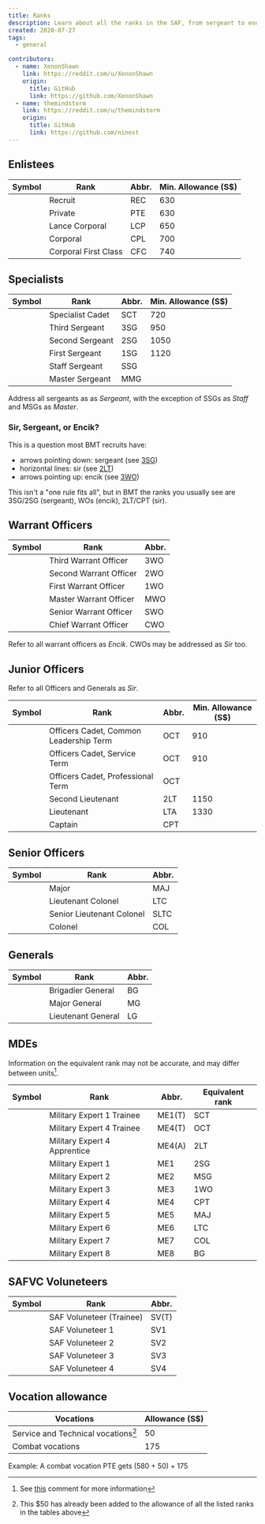 ```yaml
---
title: Ranks
description: Learn about all the ranks in the SAF, from sergeant to encik, and officers
created: 2020-07-27
tags:
  - general

contributors:
  - name: XenonShawn
    link: https://reddit.com/u/XenonShawn
    origin:
      title: GitHub
      link: https://github.com/XenonShawn
  - name: themindstorm
    link: https://reddit.com/u/themindstorm
    origin:
      title: GitHub
      link: https://github.com/ninest
---
```


## Enlistees

| Symbol | Rank | Abbr. | Min. Allowance (S$) | 
| -- | -- | -- | -- | 
| | Recruit | REC | 630 |
| | Private | PTE | 630 |
| <image-comp path="ranks/saf/light/lcp.png" :reset="true" :rank="true"></image-comp> | Lance Corporal | LCP | 650 |
| <image-comp path="ranks/saf/light/cpl.png" :reset="true" :rank="true"></image-comp> | Corporal | CPL | 700 |
| <image-comp path="ranks/saf/light/cfc.png" :reset="true" :rank="true"></image-comp> | Corporal First Class | CFC  | 740 |

## Specialists

| Symbol | Rank | Abbr. | Min. Allowance (S$) |
| -- | -- | -- | -- | 
| <image-comp path="ranks/saf/light/sct.png" :reset="true" :rank="true"></image-comp> | Specialist Cadet | SCT | 720 |
| <image-comp path="ranks/saf/light/3sg.png" :reset="true" :rank="true"></image-comp> | Third Sergeant | 3SG  | 950 |
| <image-comp path="ranks/saf/light/2sg.png" :reset="true" :rank="true"></image-comp> | Second Sergeant | 2SG  | 1050 |
| <image-comp path="ranks/saf/light/1sg.png" :reset="true" :rank="true"></image-comp> | First Sergeant | 1SG  | 1120 |
| <image-comp path="ranks/saf/light/ssg.png" :reset="true" :rank="true"></image-comp>  | Staff Sergeant | SSG |
| <image-comp path="ranks/saf/light/msg.png" :reset="true" :rank="true"></image-comp>  | Master Sergeant | MMG |

Address all sergeants as as *Sergeant*, with the exception of SSGs as *Staff* and MSGs as *Master*.

### Sir, Sergeant, or Encik?
This is a question most BMT recruits have:
- arrows pointing down: sergeant (see [3SG](#specialists))
- horizontal lines: sir (see [2LT](#junior-officers))
- arrows pointing up: encik (see [3WO](#warrant-officers))

This isn't a "one rule fits all", but in BMT the ranks you usually see are 3SG/2SG (sergeant), WOs (encik), 2LT/CPT (sir).

## Warrant Officers

| Symbol | Rank | Abbr. | 
| -- | -- | -- | 
| <image-comp path="ranks/saf/light/3wo.png" :reset="true" :rank="true"></image-comp> | Third Warrant Officer | 3WO
| <image-comp path="ranks/saf/light/2wo.png" :reset="true" :rank="true"></image-comp> | Second Warrant Officer | 2WO
| <image-comp path="ranks/saf/light/1wo.png" :reset="true" :rank="true"></image-comp> | First Warrant Officer | 1WO
| <image-comp path="ranks/saf/light/mwo.png" :reset="true" :rank="true"></image-comp> | Master Warrant Officer | MWO
| <image-comp path="ranks/saf/light/swo.png" :reset="true" :rank="true"></image-comp>| Senior Warrant Officer | SWO
| <image-comp path="ranks/saf/light/cwo.png" :reset="true" :rank="true"></image-comp> | Chief Warrant Officer | CWO 

Refer to all warrant officers as *Encik*. CWOs may be addressed as *Sir* too.

## Junior Officers

Refer to all Officers and Generals as *Sir*.

| Symbol | Rank | Abbr. | Min. Allowance (S$) |
| -- | -- | -- | -- |
| <image-comp path="ranks/saf/light/octl.png" :reset="true" :rank="true"></image-comp> | Officers Cadet, Common Leadership Term | OCT | 910 |
| <image-comp path="ranks/saf/light/octs.png" :reset="true" :rank="true"></image-comp> | Officers Cadet, Service Term | OCT | 910 |
| <image-comp path="ranks/saf/light/octp.png" :reset="true" :rank="true"></image-comp> | Officers Cadet, Professional Term | OCT | | 910 |
| <image-comp path="ranks/saf/light/2lt.png" :reset="true" :rank="true"></image-comp> | Second Lieutenant | 2LT  | 1150 |
| <image-comp path="ranks/saf/light/lta.png" :reset="true" :rank="true"></image-comp> | Lieutenant | LTA  | 1330 |
| <image-comp path="ranks/saf/light/cpt.png" :reset="true" :rank="true"></image-comp> | Captain | CPT 

<div style="margin-top: 1rem">
  <adsbygoogle />
</div>

## Senior Officers

| Symbol | Rank | Abbr. |
| -- | -- | -- | 
| <image-comp path="ranks/saf/light/maj.png" :reset="true" :rank="true"></image-comp> | Major | MAJ 
| <image-comp path="ranks/saf/light/ltc.png" :reset="true" :rank="true"></image-comp>| Lieutenant Colonel | LTC 
| <image-comp path="ranks/saf/light/sltc.png" :reset="true" :rank="true"></image-comp> | Senior Lieutenant Colonel | SLTC 
| <image-comp path="ranks/saf/light/col.png" :reset="true" :rank="true"></image-comp> | Colonel | COL 

## Generals

| Symbol | Rank | Abbr. |
| -- | -- | -- |
| <image-comp path="ranks/saf/light/bg.png" :reset="true" :rank="true"></image-comp> | Brigadier General | BG  |
| <image-comp path="ranks/saf/light/mg.png" :reset="true" :rank="true"></image-comp> | Major General | MG  |
| <image-comp path="ranks/saf/light/lg.png" :reset="true" :rank="true"></image-comp> | Lieutenant General | LG  |

<!-- ## Military Domain Experts -->
## MDEs

<alert type="error">

Information on the equivalent rank may not be accurate, and may differ between units[^1].

</alert>


| Symbol | Rank | Abbr. | Equivalent rank |
| -- | -- | -- | -- |
| <image-comp path="ranks/saf/light/me1t.png" :reset="true" :rank="true"></image-comp> | Military Expert 1 Trainee | ME1(T) | SCT |
| <image-comp path="ranks/saf/light/me4t.png" :reset="true" :rank="true"></image-comp> | Military Expert 4 Trainee | ME4(T) | OCT |
| <image-comp path="ranks/saf/light/me4a.png" :reset="true" :rank="true"></image-comp>| Military Expert 4 Apprentice | ME4(A) | 2LT |
| <image-comp path="ranks/saf/light/me1.png" :reset="true" :rank="true"></image-comp> | Military Expert 1 | ME1 | 2SG |
| <image-comp path="ranks/saf/light/me2.png" :reset="true" :rank="true"></image-comp> | Military Expert 2 | ME2 | MSG |
| <image-comp path="ranks/saf/light/me3.png" :reset="true" :rank="true"></image-comp> | Military Expert 3 | ME3 | 1WO |
| <image-comp path="ranks/saf/light/me4.png" :reset="true" :rank="true"></image-comp> | Military Expert 4 | ME4 | CPT |
| <image-comp path="ranks/saf/light/me5.png" :reset="true" :rank="true"></image-comp> | Military Expert 5 | ME5 | MAJ |
| <image-comp path="ranks/saf/light/me6.png" :reset="true" :rank="true"></image-comp> | Military Expert 6 | ME6 | LTC |
| <image-comp path="ranks/saf/light/me7.png" :reset="true" :rank="true"></image-comp> | Military Expert 7 | ME7 | COL |
| <image-comp path="ranks/saf/light/me8.png" :reset="true" :rank="true"></image-comp> | Military Expert 8 | ME8 | BG |

<div style="margin-top: 1rem">
  <adsbygoogle />
</div>

## SAFVC Voluneteers

| Symbol | Rank | Abbr. | 
| -- | -- | -- | 
| <image-comp path="ranks/saf/light/svt.png" :reset="true" :rank="true"></image-comp> | SAF Voluneteer (Trainee) | SV(T) |
| <image-comp path="ranks/saf/light/sv1.png" :reset="true" :rank="true"></image-comp> | SAF Voluneteer 1 | SV1 |
| <image-comp path="ranks/saf/light/sv2.png" :reset="true" :rank="true"></image-comp> | SAF Voluneteer 2 | SV2 |
| <image-comp path="ranks/saf/light/sv3.png" :reset="true" :rank="true"></image-comp> | SAF Voluneteer 3 | SV3 |
| <image-comp path="ranks/saf/light/sv4.png" :reset="true" :rank="true"></image-comp> | SAF Voluneteer 4 | SV4 |

## Vocation allowance

| Vocations | Allowance (S$) |
| -- | -- |
| Service and Technical vocations[^2] | 50 |
| Combat vocations | 175 |

Example: A combat vocation PTE gets (580 + 50) + 175

<!-- | Armor, Guards, Infantry, Combat Medics, Commanders in Medical Response Force / SCDF, Seagoing, Aircrew | 225 | -->
<!-- | Commando, Naval diver, Chemical / biological / radiological defense | 400 | -->

[^1]: See [this](https://reddit.com/comments/5e7ewx/c/daddq8f) comment for more information
[^2]: This $50 has already been added to the allowance of all the listed ranks in the tables above